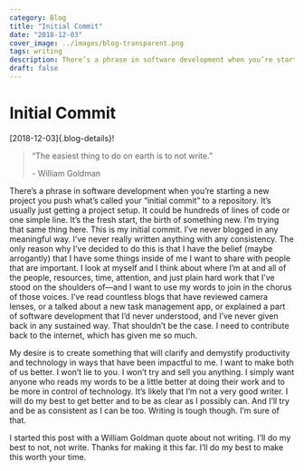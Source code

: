 ```yaml
---
category: Blog
title: "Initial Commit"
date: "2018-12-03"
cover_image: ../images/blog-transparent.png
tags: writing
description: There’s a phrase in software development when you’re starting a new project you push what’s called your “initial commit” to a repository. It’s usually just getting a project setup...
draft: false
---
```

# Initial Commit

[2018-12-03]{.blog-details}!

> “The easiest thing to do on earth is to not write.”
>
> \- William Goldman

There’s a phrase in software development when you’re starting a new project you push what’s called your “initial commit” to a repository. It’s usually just getting a project setup. It could be hundreds of lines of code or one simple line. It’s the fresh start, the birth of something new. I’m trying that same thing here. This is my initial commit. I’ve never blogged in any meaningful way. I’ve never really written anything with any consistency. The only reason why I’ve decided to do this is that I have the belief (maybe arrogantly) that I have some things inside of me I want to share with people that are important. I look at myself and I think about where I’m at and all of the people, resources, time, attention, and just plain hard work that I’ve stood on the shoulders of—and I want to use my words to join in the chorus of those voices. I’ve read countless blogs that have reviewed camera lenses, or a talked about a new task management app, or explained a part of software development that I’d never understood, and I’ve never given back in any sustained way. That shouldn’t be the case. I need to contribute back to the internet, which has given me so much.

My desire is to create something that will clarify and demystify productivity and technology in ways that have been impactful to me. I want to make both of us better. I won’t lie to you. I won’t try and sell you anything. I simply want anyone who reads my words to be a little better at doing their work and to be more in control of technology. It’s likely that I’m not a very good writer. I will do my best to get better and to be as clear as I possibly can. And I’ll try and be as consistent as I can be too. Writing is tough though. I’m sure of that.

I started this post with a William Goldman quote about not writing. I’ll do my best to not, not write. Thanks for making it this far. I’ll do my best to make this worth your time.
